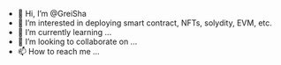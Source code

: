 - 👋 Hi, I’m @GreiSha
- 👀 I’m interested in deploying smart contract, NFTs, solydity, EVM, etc. 
- 🌱 I’m currently learning ...
- 💞️ I’m looking to collaborate on ...
- 📫 How to reach me ...

<!---
GreiSha/GreiSha is a ✨ special ✨ repository because its `README.md` (this file) appears on your GitHub profile.
You can click the Preview link to take a look at your changes.
--->
